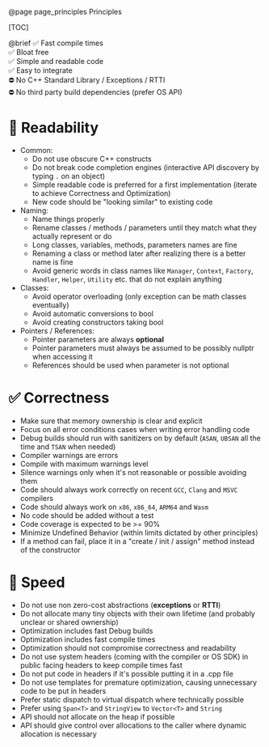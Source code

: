 @page page_principles Principles

[TOC]

@brief
✅ Fast compile times  
✅ Bloat free  
✅ Simple and readable code  
✅ Easy to integrate  
⛔️ No C++ Standard Library / Exceptions / RTTI  
⛔️ No third party build dependencies (prefer OS API)

# 📖 Readability
- Common:
    - Do not use obscure C++ constructs
    - Do not break code completion engines (interactive API discovery by typing `.` on an object)
    - Simple readable code is preferred for a first implementation (iterate to achieve Correctness and Optimization)
    - New code should be "looking similar" to existing code
- Naming:
    - Name things properly
    - Rename classes / methods / parameters until they match what they actually represent or do
    - Long classes, variables, methods, parameters names are fine
    - Renaming a class or method later after realizing there is a better name is fine
    - Avoid generic words in class names like `Manager`, `Context`, `Factory`, `Handler`, `Helper`, `Utility` etc. that do not explain anything
- Classes:
    - Avoid operator overloading (only exception can be math classes eventually)
    - Avoid automatic conversions to bool
    - Avoid creating constructors taking bool
- Pointers / References:
    - Pointer parameters are always **optional**
    - Pointer parameters must always be assumed to be possibly nullptr when accessing it
    - References should be used when parameter is not optional

# ✅ Correctness
- Make sure that memory ownership is clear and explicit
- Focus on all error conditions cases when writing error handling code
- Debug builds should run with sanitizers on by default (`ASAN`, `UBSAN` all the time and `TSAN` when needed)
- Compiler warnings are errors
- Compile with maximum warnings level
- Silence warnings only when it's not reasonable or possible avoiding them
- Code should always work correctly on recent `GCC`, `Clang` and `MSVC` compilers
- Code should always work on `x86`, `x86_64`, `ARM64` and `Wasm`
- No code should be added without a test
- Code coverage is expected to be >= 90%
- Minimize Undefined Behavior (within limits dictated by other principles)
- If a method can fail, place it in a "create / init / assign" method instead of the constructor

# 🚀 Speed
- Do not use non zero-cost abstractions (**exceptions** or **RTTI**)
- Do not allocate many tiny objects with their own lifetime (and probably unclear or shared ownership)
- Optimization includes fast Debug builds
- Optimization includes fast compile times
- Optimization should not compromise correctness and readability
- Do not use system headers (coming with the compiler or OS SDK) in public facing headers to keep compile times fast
- Do not put code in headers if it's possible putting it in a .cpp file
- Do not use templates for premature optimization, causing unnecessary code to be put in headers
- Prefer static dispatch to virtual dispatch where technically possible
- Prefer using `Span<T>` and `StringView` to `Vector<T>` and `String`
- API should not allocate on the heap if possible
- API should give control over allocations to the caller where dynamic allocation is necessary
